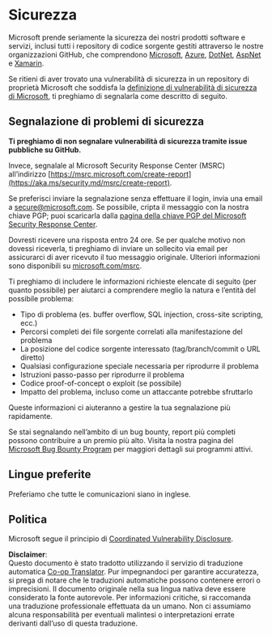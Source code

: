 <!--
CO_OP_TRANSLATOR_METADATA:
{
  "original_hash": "d8fe220fa2850df0759b07cf391ea77c",
  "translation_date": "2025-07-12T07:23:43+00:00",
  "source_file": "SECURITY.md",
  "language_code": "it"
}
-->
# Sicurezza

Microsoft prende seriamente la sicurezza dei nostri prodotti software e servizi, inclusi tutti i repository di codice sorgente gestiti attraverso le nostre organizzazioni GitHub, che comprendono [Microsoft](https://github.com/Microsoft), [Azure](https://github.com/Azure), [DotNet](https://github.com/dotnet), [AspNet](https://github.com/aspnet) e [Xamarin](https://github.com/xamarin).

Se ritieni di aver trovato una vulnerabilità di sicurezza in un repository di proprietà Microsoft che soddisfa la [definizione di vulnerabilità di sicurezza di Microsoft](https://aka.ms/security.md/definition), ti preghiamo di segnalarla come descritto di seguito.

## Segnalazione di problemi di sicurezza

**Ti preghiamo di non segnalare vulnerabilità di sicurezza tramite issue pubbliche su GitHub.**

Invece, segnalale al Microsoft Security Response Center (MSRC) all’indirizzo [https://msrc.microsoft.com/create-report](https://aka.ms/security.md/msrc/create-report).

Se preferisci inviare la segnalazione senza effettuare il login, invia una email a [secure@microsoft.com](mailto:secure@microsoft.com). Se possibile, cripta il messaggio con la nostra chiave PGP; puoi scaricarla dalla [pagina della chiave PGP del Microsoft Security Response Center](https://aka.ms/security.md/msrc/pgp).

Dovresti ricevere una risposta entro 24 ore. Se per qualche motivo non dovessi riceverla, ti preghiamo di inviare un sollecito via email per assicurarci di aver ricevuto il tuo messaggio originale. Ulteriori informazioni sono disponibili su [microsoft.com/msrc](https://www.microsoft.com/msrc).

Ti preghiamo di includere le informazioni richieste elencate di seguito (per quanto possibile) per aiutarci a comprendere meglio la natura e l’entità del possibile problema:

* Tipo di problema (es. buffer overflow, SQL injection, cross-site scripting, ecc.)
* Percorsi completi dei file sorgente correlati alla manifestazione del problema
* La posizione del codice sorgente interessato (tag/branch/commit o URL diretto)
* Qualsiasi configurazione speciale necessaria per riprodurre il problema
* Istruzioni passo-passo per riprodurre il problema
* Codice proof-of-concept o exploit (se possibile)
* Impatto del problema, incluso come un attaccante potrebbe sfruttarlo

Queste informazioni ci aiuteranno a gestire la tua segnalazione più rapidamente.

Se stai segnalando nell’ambito di un bug bounty, report più completi possono contribuire a un premio più alto. Visita la nostra pagina del [Microsoft Bug Bounty Program](https://aka.ms/security.md/msrc/bounty) per maggiori dettagli sui programmi attivi.

## Lingue preferite

Preferiamo che tutte le comunicazioni siano in inglese.

## Politica

Microsoft segue il principio di [Coordinated Vulnerability Disclosure](https://aka.ms/security.md/cvd).

**Disclaimer**:  
Questo documento è stato tradotto utilizzando il servizio di traduzione automatica [Co-op Translator](https://github.com/Azure/co-op-translator). Pur impegnandoci per garantire accuratezza, si prega di notare che le traduzioni automatiche possono contenere errori o imprecisioni. Il documento originale nella sua lingua nativa deve essere considerato la fonte autorevole. Per informazioni critiche, si raccomanda una traduzione professionale effettuata da un umano. Non ci assumiamo alcuna responsabilità per eventuali malintesi o interpretazioni errate derivanti dall’uso di questa traduzione.